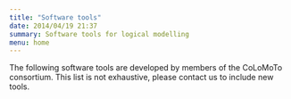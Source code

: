 ```yaml
---
title: "Software tools"
date: 2014/04/19 21:37
summary: Software tools for logical modelling
menu: home
---
```



The following software tools are developed by members of the CoLoMoTo consortium.
This list is not exhaustive, please contact us to include new tools.


